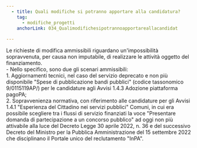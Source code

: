 ```yaml
---
  - title: Quali modifiche si potranno apportare alla candidatura?
    tag:
      - modifiche_progetti
    anchorLink: 034_Qualimodifichesipotrannoapportareallacandidat
    
---
```


Le richieste di modifica ammissibili riguardano un'impossibilità sopravvenuta, per causa non imputabile, di realizzare le attività oggetto del finanziamento.  <br>- Nello specifico, sono due gli scenari ammissibili: <br> 1. Aggiornamenti tecnici, nel caso del servizio deprecato e non più disponibile "Spese di pubblicazione bandi pubblici" (codice tassonomico 9/0115119AP/) per le candidature agli Avvisi 1.4.3 Adozione piattaforma pagoPA;  <br> 2. Sopravvenienza normativa, con riferimento alle candidature per gli Avvisi 1.4.1 "Esperienza del Cittadino nei servizi pubblici" Comuni, in cui era possibile scegliere tra i flussi di servizio finanziati la voce "Presentare domanda di partecipazione a un concorso pubblico" ad oggi non più attivabile alla luce del Decreto Legge 30 aprile 2022, n. 36 e del successivo Decreto del Ministro per la Pubblica Amministrazione del 15 settembre 2022 che disciplinano il Portale unico del reclutamento "InPA". 
